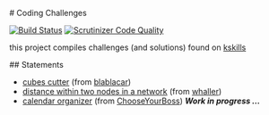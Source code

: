 # Coding Challenges

[![Build Status](https://travis-ci.org/fmagnan/kskillsChallenges.png)](https://travis-ci.org/fmagnan/kskillsChallenges)
[![Scrutinizer Code Quality](https://scrutinizer-ci.com/g/fmagnan/kskillsChallenges/badges/quality-score.png?s=1f27e4d945bf578416efecb0d71b67ccb1a4c8e1)](https://scrutinizer-ci.com/g/fmagnan/kskillsChallenges/)

this project compiles challenges (and solutions) found on [kskills](http://www.kskills.com)

## Statements

 * [cubes cutter](/statements/cubesCutter.md) (from [blablacar](http://www.blablacar.com))
 * [distance within two nodes in a network](/statements/network.md) (from [whaller](https://whaller.com))
 * [calendar organizer](/statements/calendar.md) (from [ChooseYourBoss](http://www.chooseyourboss.com)) **_Work in progress ..._**